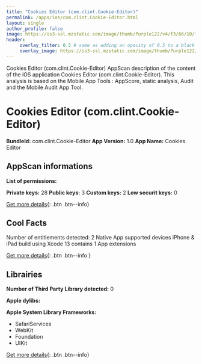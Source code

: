 ```yaml
---
title: "Cookies Editor (com.clint.Cookie-Editor)"
permalink: /apps/ios/com.clint.Cookie-Editor.html
layout: single
author_profile: false
image: https://is3-ssl.mzstatic.com/image/thumb/Purple122/v4/f3/66/10/f366106e-5e56-3808-fe8a-bb9ba9a05322/AppIcon-1x_U007emarketing-0-10-0-85-220.png/512x512bb.jpg
header: 
     overlay_filter: 0.5 # same as adding an opacity of 0.5 to a black background
     overlay_image: https://is3-ssl.mzstatic.com/image/thumb/Purple122/v4/f3/66/10/f366106e-5e56-3808-fe8a-bb9ba9a05322/AppIcon-1x_U007emarketing-0-10-0-85-220.png/512x512bb.jpg
---
```

Cookies Editor (com.clint.Cookie-Editor) AppScan description of the content of the iOS application Cookies Editor (com.clint.Cookie-Editor). This analysis is based on the Mobile App Tools : AppScore, static analysis, Audit and the Mobile Audit App Tool.

# Cookies Editor (com.clint.Cookie-Editor)

**BundleId:** com.clint.Cookie-Editor
**App Version:** 1.0
**App Name:** Cookies Editor


## AppScan informations 

**List of permissions:** 
  
  
**Private keys:** 28
**Public keys:** 3
**Custom keys:** 2
**Low securit keys:** 0
  
[Get more details](/pricing.html){: .btn .btn--info}

## Cool Facts

Number of entitlements detected: 2
Native App
supported devices iPhone & iPad
build using Xcode 13
contains 1 App extensions
  
[Get more details](/pricing.html){: .btn .btn--info }

## Librairies 
**Number of Third Party Library detected:** 0


**Apple dylibs:**


**Apple System Library Frameworks:**
- SafariServices
- WebKit
- Foundation
- UIKit


  
[Get more details](/pricing.html){: .btn .btn--info}

